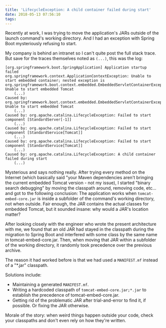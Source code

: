 ```yaml
---
title: 'LifecycleException: A child container failed during start'
date: 2018-05-13 07:56:10
tags:
---
```


Recently at work, I was trying to move the application's JARs outside of the launch command's working directory. And I had an exception with Spring Boot mysteriously refusing to start.

My company is behind an intranet so I can't quite post the full stack trace. But save for the traces themselves noted as `(...)`, this was the log:

```
[org.springframework.boot.SpringApplication] Application startup failed
org.springframework.context.ApplicationContextException: Unable to start embedded container; nested exception is org.springframework.boot.context.embedded.EmbeddedServletContainerException: Unable to start embedded Tomcat
    (...)
Caused by: org.springframework.boot.context.embedded.EmbeddedServletContainerException: Unable to start embedded Tomcat
    (...)
Caused by: org.apache.catalina.LifecycleException: Failed to start component [StandardServer[-1]]
    (...)
Caused by: org.apache.catalina.LifecycleException: Failed to start component [StandardService[Tomcat]]
    (...)
Caused by: org.apache.catalina.LifecycleException: Failed to start component [StandardService[Tomcat]]
    (...)
Caused by: org.apache.catalina.LifecycleException: A child container failed during start
    (...)
```

Mysterious and says nothing really. After trying every method on the Internet (which basically said "your Maven dependencies aren't bringing the current embedded Tomcat version - not my issue), I started "binary search debugging" by moving the classpath around, removing code, etc... and got to the following conclusion: The application works when `tomcat-embed-core.jar` is inside a subfolder of the command's working directory, not when outside. Fair enough, the JAR contains the actual classes for embedded Tomcat, but it sounded insane: why would a JAR's location matter?

After looking closely with the engineer who wrote the present architecture with me, we found that an old JAR had stayed in the classpath during the migration to Spring Boot and interfered with some class by the same name in tomcat-embed-core.jar. Then, when moving that JAR within a subfolder of the working directory, it randomly took precedence over the previous archive.

The reason it had worked before is that we had used a `MANIFEST.mf` instead of a "*.jar" classpath.

Solutions include:

* Maintaining a generated `MANIFEST.mf`. 
* Writing a hardcoded classpath of `tomcat-embed-core.jar;*.jar` to establish the precedence of tomcat-embed-core.jar.
* Getting rid of the problematic JAR after trial-and-error to find it, if possible. Or fixing the JAR otherwise.

Morale of the story: when weird things happen outside your code, check your classpaths and don't even rely on how they're written.